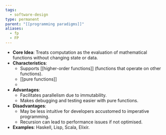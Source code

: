 ```yaml
---
tags:
  - software-design
type: permanent
parent: "[[programming paradigms]]"
aliases:
  - fp
  - FP
---
```

- **Core Idea**: Treats computation as the evaluation of mathematical functions without changing state or data.
- **Characteristics**:
    - Supports [[higher-order functions]] (functions that operate on other functions).
    - [[pure functions]]
    - 
- **Advantages**:
    - Facilitates parallelism due to immutability.
    - Makes debugging and testing easier with pure functions.
- **Disadvantages**:
    - May be less intuitive for developers accustomed to imperative programming.
    - Recursion can lead to performance issues if not optimised.
- **Examples**: Haskell, Lisp, Scala, Elixir.